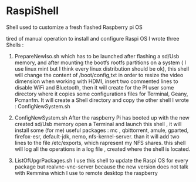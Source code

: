 # RaspiShell
Shell used to customize a fresh flashed Raspberry pi OS 

tired of manual operation to install and configure Raspi OS I wrote three Shells :

1) PrepareNewIso.sh 
which has to be launched after flashing a sd/Usb memory, and after mounting the bootfs rootfs partitions on a system ( I use linux mint but I think every linux distribution should be ok), this shell will change the content of /boot/config,txt in order to resize the video dimension when working with HDMI, insert two commented lines to disable WiFi and Bluetooth, then it will create for the PI user some directory where it copies some configurations files for Terminal, Geany, Pcmanfm. It will create a Shell directory and copy the other shell I wrote : ConfigNewSystem.sh

2) ConfigNewSystem.sh
After the raspberry Pi has booted up with the new created sd/Usb memory open a Terminal and launch this shell , it will install some (for me) useful packages : mc , qbittorrent, amule, gparted, firefox-esr, default-jdk, nemo,  nfs-kernel-server. than it will add two lines to the file /etc/exports, which rapresent my NFS shares.
this shell will log all the operations in a log file , created where the shell is located. 


3) ListOfUpgrPackages.sh 
I use this shell to update the Raspi OS for every package but realvnc-vnc-server because the new version does not talk with Remmina which I use to remote desktop the raspberry
